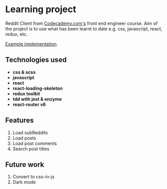 # Learning project

Reddit Client from [Codecademy.com's](https://www.codecademy.com/) front end engineer course. Aim of the project is to use what has been learnt to date e.g. css, javascript, react, redux, etc.

[Example implementation](https://reddit-client.netlify.app/).

## Technologies used

- **css & scss**
- **javascript**
- **react**
- **react-loading-skeleton**
- **redux toolkit**
- **tdd with jest & enzyme**
- **react-router v6**

## Features

1. Load subReddits
2. Load posts
3. Load post comments
4. Search post titles

## Future work

1. Convert to css-in-js
2. Dark mode

